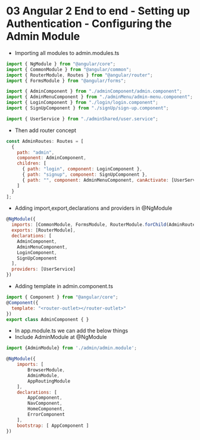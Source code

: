 # 03 Angular 2 End to end - Setting up Authentication - Configuring the Admin Module

- Importing all modules to admin.modules.ts

```javascript
import { NgModule } from "@angular/core";
import { CommonModule } from "@angular/common";
import { RouterModule, Routes } from "@angular/router";
import { FormsModule } from "@angular/forms";

import { AdminComponent } from "./adminComponent/admin.component";
import { AdminMenuComponent } from "./adminMenu/admin-menu.component";
import { LoginComponent } from "./login/login.component";
import { SignUpComponent } from "./signUp/sign-up.component";

import { UserService } from "./adminShared/user.service";
```

- Then add router concept

```javascript
const AdminRoutes: Routes = [
  {
    path: "admin",
    component: AdminComponent,
    children: [
      { path: "login", component: LoginComponent },
      { path: "signup", component: SignUpComponent },
      { path: "", component: AdminMenuComponent, canActivate: [UserService] }
    ]
  }
];
```
- Adding import,export,declarations and providers in @NgModule

```javascript
@NgModule({
  imports: [CommonModule, FormsModule, RouterModule.forChild(AdminRoutes)],
  exports: [RouterModule],
  declarations: [
    AdminComponent,
    AdminMenuComponent,
    LoginComponent,
    SignUpComponent
  ],
  providers: [UserService]
})
```


- Adding  <router-outlet> template in admin.component.ts

```javascript
import { Component } from "@angular/core";
@Component({
  template: "<router-outlet></router-outlet>"
})
export class AdminComponent { }
```

- In app.module.ts we can add the below things
- Include AdminModule at @NgModule

```javascript
import {AdminModule} from './admin/admin.module';

@NgModule({
    imports: [
        BrowserModule,
        AdminModule,
        AppRoutingModule
    ],
    declarations: [
        AppComponent,
        NavComponent,
        HomeComponent,
        ErrorComponent
    ],
    bootstrap: [ AppComponent ]
})
```